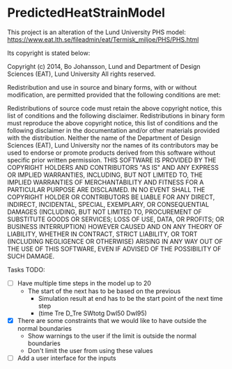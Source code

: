 # PredictedHeatStrainModel
This project is an alteration of the Lund University PHS model: https://www.eat.lth.se/fileadmin/eat/Termisk_miljoe/PHS/PHS.html

Its copyright is stated below:

Copyright (c) 2014, Bo Johansson, Lund and Department of Design Sciences (EAT), Lund University
All rights reserved.

Redistribution and use in source and binary forms, with or without modification, are permitted provided that the following conditions are met:

Redistributions of source code must retain the above copyright notice, this list of conditions and the following disclaimer.
Redistributions in binary form must reproduce the above copyright notice, this list of conditions and the following disclaimer in the documentation and/or other materials provided with the distribution.
Neither the name of the Department of Design Sciences (EAT), Lund University nor the names of its contributors may be used to endorse or promote products derived from this software without specific prior written permission.
THIS SOFTWARE IS PROVIDED BY THE COPYRIGHT HOLDERS AND CONTRIBUTORS "AS IS" AND ANY EXPRESS OR IMPLIED WARRANTIES, INCLUDING, BUT NOT LIMITED TO, THE IMPLIED WARRANTIES OF MERCHANTABILITY AND FITNESS FOR A PARTICULAR PURPOSE ARE DISCLAIMED. IN NO EVENT SHALL THE COPYRIGHT HOLDER OR CONTRIBUTORS BE LIABLE FOR ANY DIRECT, INDIRECT, INCIDENTAL, SPECIAL, EXEMPLARY, OR CONSEQUENTIAL DAMAGES (INCLUDING, BUT NOT LIMITED TO, PROCUREMENT OF SUBSTITUTE GOODS OR SERVICES; LOSS OF USE, DATA, OR PROFITS; OR BUSINESS INTERRUPTION) HOWEVER CAUSED AND ON ANY THEORY OF LIABILITY, WHETHER IN CONTRACT, STRICT LIABILITY, OR TORT (INCLUDING NEGLIGENCE OR OTHERWISE) ARISING IN ANY WAY OUT OF THE USE OF THIS SOFTWARE, EVEN IF ADVISED OF THE POSSIBILITY OF SUCH DAMAGE.

Tasks TODO:
 - [ ] Have multiple time steps in the model up to 20
   - The start of the next has to be based on the previous
     - Simulation result at end has to be the start point of the next time step
     - (time  Tre	D_Tre	SWtotg	Dwl50	Dwl95)
 - [x] There are some constraints that we would like to have outside the normal boundaries
   - Show warnings to the user if the limit is outside the normal boundaries
   - Don't limit the user from using these values
 - [ ] Add a user interface for the inputs
